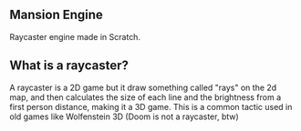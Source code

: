 ## Mansion Engine
Raycaster engine made in Scratch.

## What is a raycaster?
A raycaster is a 2D game but it draw something called "rays" on the 2d map, and then calculates the size of each line and the brightness from a first person distance, making it a 3D game. This is a common tactic used in old games like Wolfenstein 3D (Doom is not a raycaster, btw)
